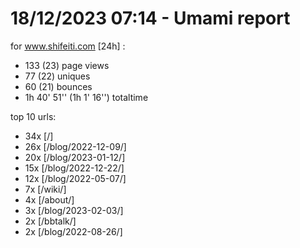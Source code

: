 # 18/12/2023 07:14 - Umami report
for www.shifeiti.com [24h] :

 - 133 (23) page views
 - 77 (22) uniques
 - 60 (21) bounces
 - 1h 40' 51'' (1h 1' 16'') totaltime


top 10 urls:
 - 34x [/]
 - 26x [/blog/2022-12-09/]
 - 20x [/blog/2023-01-12/]
 - 15x [/blog/2022-12-22/]
 - 12x [/blog/2022-05-07/]
 - 7x [/wiki/]
 - 4x [/about/]
 - 3x [/blog/2023-02-03/]
 - 2x [/bbtalk/]
 - 2x [/blog/2022-08-26/]


